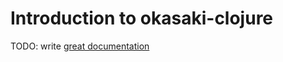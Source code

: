 # Introduction to okasaki-clojure

TODO: write [great documentation](http://jacobian.org/writing/what-to-write/)
